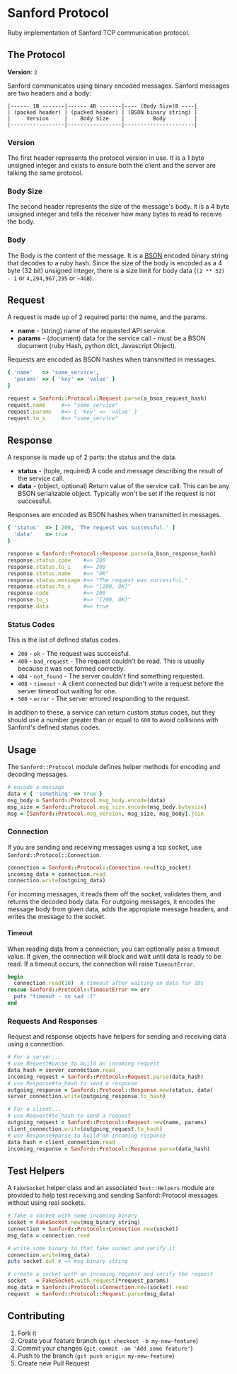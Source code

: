 # Sanford Protocol

Ruby implementation of Sanford TCP communication protocol.

## The Protocol

**Version**: `2`

Sanford communicates using binary encoded messages.  Sanford messages are two headers and a body:

```
|------ 1B -------|------ 4B -------|---- (Body Size)B ----|
| (packed header) | (packed header) | (BSON binary string) |
|     Version     |    Body Size    |         Body         |
|-----------------|-----------------|----------------------|
```

### Version

The first header represents the protocol version in use.  It is a 1 byte unsigned integer and exists to ensure both the client and the server are talking the same protocol.

### Body Size

The second header represents the size of the message's body.  It is a 4 byte unsigned integer and tells the receiver how many bytes to read to receive the body.

### Body

The Body is the content of the message.  It is a [BSON](http://bsonspec.org/) encoded binary string that decodes to a ruby hash.  Since the size of the body is encoded as a 4 byte (32 bit) unsigned integer, there is a size limit for body data (`(2 ** 32) - 1` or `4,294,967,295` or `~4GB`).

## Request

A request is made up of 2 required parts: the name, and the params.

* **name**   - (string) name of the requested API service.
* **params** - (document) data for the service call - must be a BSON document (ruby Hash, python dict, Javascript Object).

Requests are encoded as BSON hashes when transmitted in messages.

```ruby
{ 'name'   => 'some_service',
  'params' => { 'key' => 'value' }
}

request = Sanford::Protocol::Request.parse(a_bson_request_hash)
request.name     #=> "some_service"
request.params   #=> { 'key' => 'value' }
request.to_s     #=> "some_service"
```

## Response

A response is made up of 2 parts: the status and the data.

* **status** - (tuple, required) A code and message describing the result of the service call.
* **data** - (object, optional) Return value of the service call. This can be any BSON serializable object.  Typically won't be set if the request is not successful.

Responses are encoded as BSON hashes when transmitted in messages.

```ruby
{ 'status'  => [ 200, 'The request was successful.' ]
  'data'    => true
}

response = Sanford::Protocol::Response.parse(a_bson_response_hash)
response.status.code    #=> 200
response.status.to_i    #=> 200
response.status.name    #=> "OK"
response.status.message #=> "The request was successful."
response.status.to_s    #=> "[200, OK]"
response.code           #=> 200
response.to_s           #=> "[200, OK]"
response.data           #=> true
```

### Status Codes

This is the list of defined status codes.

* `200` - `ok` - The request was successful.
* `400` - `bad_request` - The request couldn't be read. This is usually because it was not formed correctly.
* `404` - `not_found` - The server couldn't find something requested.
* `408` - `timeout` - A client connected but didn't write a request before the server timeod out waiting for one.
* `500` - `error` - The server errored responding to the request.

In addition to these, a service can return custom status codes, but they should use a number greater than or equal to `600` to avoid collisions with Sanford's defined status codes.

## Usage

The `Sanford::Protocol` module defines helper methods for encoding and decoding messages.

```ruby
# encode a message
data = { 'something' => true }
msg_body = Sanford::Protocol.msg_body.encode(data)
msg_size = Sanford::Protocol.msg_size.encode(msg_body.bytesize)
msg = [Sanford::Protocol.msg_version, msg_size, msg_body].join
```

### Connection

If you are sending and receiving messages using a tcp socket, use `Sanford::Protocol::Connection`.

```ruby
connection = Sanford::Protocol::Connection.new(tcp_socket)
incoming_data = connection.read
connection.write(outgoing_data)
```

For incoming messages, it reads them off the socket, validates them, and returns the decoded body data.  For outgoing messages, it encodes the message body from given data, adds the appropiate message headers, and writes the message to the socket.

#### Timeout

When reading data from a connection, you can optionally pass a timeout value.  If given, the connection will block and wait until data is ready to be read.  If a timeout occurs, the connection will raise `TimeoutError`.

```ruby
begin
  connection.read(10)  # timeout after waiting on data for 10s
rescue Sanford::Protocol::TimeoutError => err
  puts "timeout - so sad :("
end
```

### Requests And Responses

Request and response objects have helpers for sending and receiving data using a connection.

```ruby
# For a server...
# use Request#parse to build an incoming request
data_hash = server_connection.read
incoming_request = Sanford::Protocol::Request.parse(data_hash)
# use Response#to_hash to send a response
outgoing_response = Sanford::Protocol::Response.new(status, data)
server_connection.write(outgoing_response.to_hash)

# For a client...
# use Request#to_hash to send a request
outgoing_request = Sanford::Protocol::Request.new(name, params)
client_connection.write(outgoing_request.to_hash)
# use Response#parse to build an incoming response
data_hash = client_connection.read
incoming_response = Sanford::Protocol::Response.parse(data_hash)
```

## Test Helpers

A `FakeSocket` helper class and an associated `Test::Helpers` module are provided to help test receiving and sending Sanford::Protocol messages without using real sockets.

```ruby
# fake a socket with some incoming binary
socket = FakeSocket.new(msg_binary_string)
connection = Sanford::Protocol::Connection.new(socket)
msg_data = connection.read

# write some binary to that fake socket and verify it
connection.write(msg_data)
puts socket.out # => msg binary string

# create a socket with an incoming request and verify the request
socket   = FakeSocket.with_request(*request_params)
msg_data = Sanford::Protocol::Connection.new(socket).read
request  = Sanford::Protocol::Request.parse(msg_data)
```

## Contributing

1. Fork it
2. Create your feature branch (`git checkout -b my-new-feature`)
3. Commit your changes (`git commit -am 'Add some feature'`)
4. Push to the branch (`git push origin my-new-feature`)
5. Create new Pull Request
